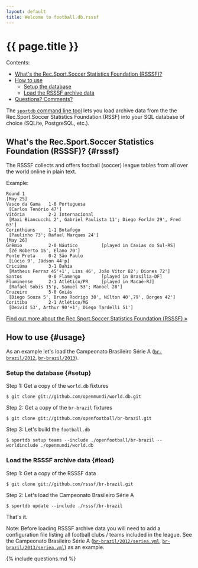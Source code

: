 ```yaml
---
layout: default
title: Welcome to football.db.rsssf
---
```


# {{ page.title }}

<div class="toc" markdown="1">
Contents:

* [What's the Rec.Sport.Soccer Statistics Foundation (RSSSF)?](#rsssf)
* [How to use](#usage)
    * [Setup the database](#setup)
    * [Load the RSSSF archive data](#load)
* [Questions? Comments?](#questions)
</div>


The [`sportdb` command line tool](https://github.com/geraldb/sport.db.ruby) lets you
load archive data
from the the Rec.Sport.Soccer Statistics Foundation (RSSF)
into your SQL database of choice (SQLite, PostgreSQL, etc.).


## What's the Rec.Sport.Soccer Statistics Foundation (RSSSF)?    {#rsssf}

The RSSSF collects and offers football (soccer) league tables
from all over the world online in plain text.

Example:

~~~
Round 1
[May 25]
Vasco da Gama   1-0 Portuguesa
 [Carlos Tenório 47']
Vitória         2-2 Internacional
 [Maxi Biancucchi 2', Gabriel Paulista 11'; Diego Forlán 29', Fred 63']
Corinthians     1-1 Botafogo
 [Paulinho 73'; Rafael Marques 24']
[May 26]
Grêmio          2-0 Náutico         [played in Caxias do Sul-RS]
 [Zé Roberto 15', Elano 70']
Ponte Preta     0-2 São Paulo
 [Lúcio 9', Jádson 44'p]
Criciúma        3-1 Bahia
 [Matheus Ferraz 45'+1', Lins 46', João Vítor 82'; Diones 72']
Santos          0-0 Flamengo        [played in Brasília-DF]
Fluminense      2-1 Atlético/PR     [played in Macaé-RJ]
 [Rafael Sóbis 15'p, Samuel 53'; Manoel 28']
Cruzeiro        5-0 Goiás
 [Diego Souza 5', Bruno Rodrigo 30', Nílton 40',79', Borges 42']
Coritiba        2-1 Atlético/MG
 [Deivid 53', Arthur 90'+1'; Diego Tardelli 51']
~~~

[Find out more about the Rec.Sport.Soccer Statistics Foundation (RSSSF) »](http://www.rsssf.com)


## How to use  {#usage}

As an example let's load the Campeonato Brasileiro Série A
([`br-brazil/2012`](https://github.com/rsssf/br-brazil/blob/master/2012),
[`br-brazil/2013`](https://github.com/rsssf/br-brazil/blob/master/2013)).


### Setup the database   {#setup}

Step 1: Get a copy of the `world.db` fixtures

    $ git clone git://github.com/openmundi/world.db.git

Step 2: Get a copy of the `br-brazil` fixtures

    $ git clone git://github.com/openfootball/br-brazil.git

Step 3: Let's build the `football.db`

    $ sportdb setup teams --include ./openfootball/br-brazil --worldinclude ./openmundi/world.db


### Load the RSSSF archive data   {#load}

Step 1: Get a copy of the RSSSF data

    $ git clone git://github.com/rsssf/br-brazil.git

Step 2: Let's load the Campeonato Brasileiro Série A

    $ sportdb update --include ./rsssf/br-brazil


That's it.


Note: Before loading RSSSF archive data you will need to add a configuration file
listing all football clubs / teams included in the league.
See the Campeonato Brasileiro Série A
([`br-brazil/2012/seriea.yml`](https://github.com/rsssf/br-brazil/blob/master/2012/seriea.yml),
[`br-brazil/2013/seriea.yml`](https://github.com/rsssf/br-brazil/blob/master/2013/seriea.yml))
as an example.


{% include questions.md %}
